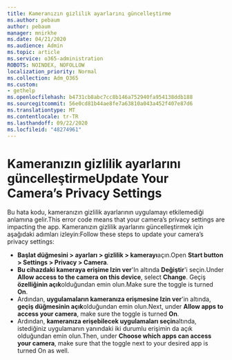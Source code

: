 ```yaml
---
title: Kameranızın gizlilik ayarlarını güncelleştirme
ms.author: pebaum
author: pebaum
manager: mnirkhe
ms.date: 04/21/2020
ms.audience: Admin
ms.topic: article
ms.service: o365-administration
ROBOTS: NOINDEX, NOFOLLOW
localization_priority: Normal
ms.collection: Adm_O365
ms.custom:
- gethelp
ms.openlocfilehash: b4731cb8abc7cc8b146a752940fa954138ddb188
ms.sourcegitcommit: 56e0cd81b44ae8fe7a63810a043a452f407e87d6
ms.translationtype: MT
ms.contentlocale: tr-TR
ms.lasthandoff: 09/22/2020
ms.locfileid: "48274961"
---
```

# <a name="update-your-cameras-privacy-settings"></a><span data-ttu-id="28de8-102">Kameranızın gizlilik ayarlarını güncelleştirme</span><span class="sxs-lookup"><span data-stu-id="28de8-102">Update Your Camera’s Privacy Settings</span></span>

<span data-ttu-id="28de8-103">Bu hata kodu, kameranızın gizlilik ayarlarının uygulamayı etkilemediği anlamına gelir.</span><span class="sxs-lookup"><span data-stu-id="28de8-103">This error code means that your camera’s privacy settings are impacting the app.</span></span> <span data-ttu-id="28de8-104">Kameranızın gizlilik ayarlarını güncelleştirmek için aşağıdaki adımları izleyin:</span><span class="sxs-lookup"><span data-stu-id="28de8-104">Follow these steps to update your camera’s privacy settings:</span></span>

- <span data-ttu-id="28de8-105">**Başlat düğmesini > ayarları > gizlilik > kamerayı**açın.</span><span class="sxs-lookup"><span data-stu-id="28de8-105">Open **Start button > Settings > Privacy > Camera**.</span></span>
- <span data-ttu-id="28de8-106">**Bu cihazdaki kameraya erişime Izin ver**'In altında **Değiştir**'i seçin.</span><span class="sxs-lookup"><span data-stu-id="28de8-106">Under **Allow access to the camera on this device**, select **Change**.</span></span> <span data-ttu-id="28de8-107">Geçiş **özelliğinin açık**olduğundan emin olun.</span><span class="sxs-lookup"><span data-stu-id="28de8-107">Make sure the toggle is turned **On**.</span></span>
- <span data-ttu-id="28de8-108">Ardından, **uygulamaların kameranıza erişmesine Izin ver**'in altında, **geçiş düğmesinin açık**olduğundan emin olun.</span><span class="sxs-lookup"><span data-stu-id="28de8-108">Next, under **Allow apps to access your camera**, make sure the toggle is turned **On**.</span></span>
- <span data-ttu-id="28de8-109">Ardından, **kameranıza erişebilecek uygulamaları seçin**altında, istediğiniz uygulamanın yanındaki iki durumlu erişimin da açık olduğundan emin olun.</span><span class="sxs-lookup"><span data-stu-id="28de8-109">Then, under **Choose which apps can access your camera**, make sure that the toggle next to your desired app is turned On as well.</span></span>
